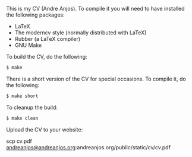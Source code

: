 This is my CV (Andre Anjos). To compile it you will need to have installed the
following packages:

* LaTeX
* The moderncv style (normally distributed with LaTeX)
* Rubber (a LaTeX compiler)
* GNU Make

To build the CV, do the following:

```sh
$ make
```

There is a short version of the CV for special occasions. To compile it, do the
following:

```sh
$ make short
```

To cleanup the build:

```sh
$ make clean
```

Upload the CV to your website:

scp cv.pdf andreanjos@andreanjos.org:andreanjos.org/public/static/cv/cv.pdf
